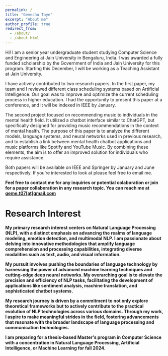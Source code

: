 ```yaml
---
permalink: /
title: "Gemechu Taye"
excerpt: "About me"
author_profile: true
redirect_from: 
  - /about/
  - /about.html
---
```


Hi! I am a senior year undergraduate student studying Computer Science and Engineering at Jain University in Bengaluru, India. I was awarded a fully funded scholarship by the Government of India and Jain University for this program. Starting this December, I will be working as a Teaching Assistant at Jain University. 

I have actively contributed to two research papers. In the first paper, my team and I reviewed different class scheduling systems based on Artificial Intelligence. Our goal was to improve and optimize the current scheduling process in higher education. I had the opportunity to present this paper at a conference, and it will be indexed in IEEE by January.

The second project focused on recommending music to individuals in the mental health field. It utilized a chatbot interface similar to ChatGPT, but specifically designed for providing music recommendations in the context of mental health. The purpose of this paper is to analyze the different models, language systems, and neural networks used in previous research, and to establish a link between mental health chatbot applications and music platforms like Spotify and YouTube Music. By combining these elements, the aim is to offer an improved solution for individuals who require assistance.

Both papers will be available on IEEE and Springer by January and June respectively. If you’re interested to look at please feel free to email me.

<b>Feel free to contact me for any inquiries or potential colaboration or join for a paper collaboration in any research topic. You can reach me at [geme.t07[at]gmail.com](geme.t07@gmail.com) <b>



Research Interest
======
My primary research interest centers on Natural Language Processing (NLP), with a distinct emphasis on advancing the realms of language modeling, emotion detection, and multimodal NLP. I am passionate about delving into innovative methodologies that amplify language comprehension and processing capabilities, integrating diverse modalities such as text, audio, and visual information.

My pursuit involves pushing the boundaries of language technology by harnessing the power of advanced machine learning techniques and cutting-edge deep neural networks. My overarching goal is to elevate the precision and efficiency of NLP tasks, facilitating the development of applications like sentiment analysis, machine translation, and sophisticated chatbot systems.

My research journey is driven by a commitment to not only explore theoretical frameworks but to actively contribute to the practical evolution of NLP technologies across various domains. Through my work, I aspire to make meaningful strides in the field, fostering advancements that resonate with the broader landscape of language processing and communication technologies.

<b>I am preparing for a thesis-based Master's program in Computer Science with a concentration in Natural Language Processing, Artificial Intelligence, or Machine Learning for fall 2024.<b>
